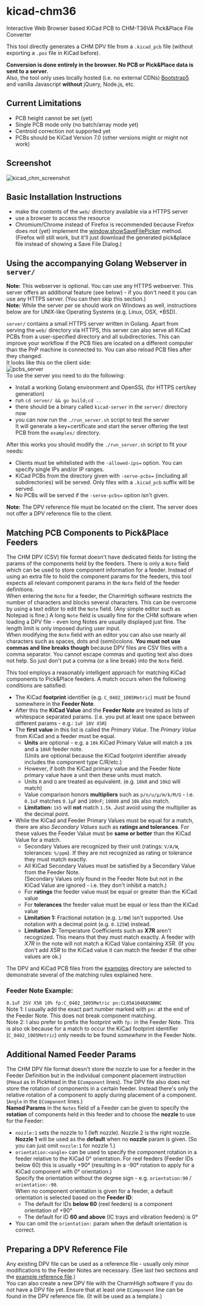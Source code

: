 # kicad-chm36
Interactive Web Browser based KiCad PCB to CHM-T36VA Pick&amp;Place File Converter  

This tool directly generates a CHM DPV file from a `.kicad_pcb` file (without exporting a `.pos` file in KiCad before).

**Conversion is done entirely in the browser. No PCB or Pick&amp;Place data is sent to a server.**  
Also, the tool only uses locally hosted (i.e. no external CDNs) [Bootstrap5](https://getbootstrap.com/) and vanilla Javascript **without** jQuery, Node.js, etc.

## Current Limitations
* PCB height cannot be set (yet)
* Single PCB mode only (no batch/array mode yet)
* Centroid correction not supported yet
* PCBs should be KiCad Version 7.0 (other versions might or might not work)

## Screenshot
![kicad_chm_screenshot](https://github.com/znuh/kicad-chm36/assets/198567/24559599-0d31-487c-ae23-d8bf4ccf174a)

## Basic Installation Instructions
* make the contents of the `web/` directory available via a HTTPS server
* use a browser to access the resource
* Chromium/Chrome instead of Firefox is recommended because Firefox does not (yet) implement the [window.showSaveFilePicker](https://developer.mozilla.org/en-US/docs/Web/API/Window/showSaveFilePicker#browser_compatibility) method. (Firefox will still work, but it'll just download the generated pick&amp;place file instead of showing a Save File Dialog.)

## Using the accompanying Golang Webserver in `server/`
**Note:** This webserver is optional. You can use any HTTPS webserver. This server offers an additional feature (see below) - if you don't need it you can use any HTTPS server. (You can then skip this section.)  
**Note:** While the server per se should work on Windows as well, instructions below are for UNIX-like Operating Systems (e.g. Linux, OSX, \*BSD).

`server/` contains a small HTTPS server written in Golang. Apart from serving the `web/` directory via HTTPS, this server can also serve all KiCad PCBs from a user-specified directory and all subdirectories. This can improve your workflow if the PCB files are located on a different computer than the PnP machine is connected to. You can also reload PCB files after they changed.  
It looks like this on the client side:  
![pcbs_server](https://github.com/znuh/kicad-chm36/assets/198567/dd1d0216-1b42-4eb6-a1cc-06b9c82a2649)  
To use the server you need to do the following:
* Install a working Golang environment and OpenSSL (for HTTPS cert/key generation)
* run `cd server/ && go build;cd ..`
* there should be a binary called `kicad-server` in the `server/` directory now
* you can now run the `./run_server.sh` script to test the server  
It will generate a key+certificate and start the server offering the test PCB from the `examples/` directory.

After this works you should modify the `./run_server.sh` script to fit your needs:
* Clients must be whitelisted with the `-allowed-ips=` option. You can specify single IPs and/or IP ranges.
* KiCad PCBs from the directory given with `-serve-pcbs=` (including all subdirectories) will be served. Only files with a `.kicad_pcb` suffix will be served.
* No PCBs will be served if the `-serve-pcbs=` option isn't given.

**Note:** The DPV reference file must be located on the client. The server does not offer a DPV reference file to the client.

## Matching PCB Components to Pick&amp;Place Feeders
The CHM DPV (CSV) file format doesn't have dedicated fields for listing the params of the components held by the feeders. There is only a `Note` field which can be used to store component information for a feeder. Instead of using an extra file to hold the component params for the feeders, this tool expects all relevant component params in the `Note` field of the feeder definitions.  
When entering the `Note` for a feeder, the CharmHigh software restricts the number of characters and blocks several characters. This can be overcome by using a text editor to edit the `Note` field. (Any simple editor such as Notepad is fine.) A long `Note` field is usually fine for the CHM software when loading a DPV file - even long Notes are usually displayed just fine. The length limit is only imposed during user input.  
When modifying the `Note` field with an editor you can also use nearly all characters such as spaces, dots and (semi)colons. **You must not use commas and line breaks though** because DPV files are CSV files with a comma separator. You cannot escape commas and quoting text also does not help. So just don't put a comma (or a line break) into the `Note` field.

This tool employs a reasonably intelligent approach for matching KiCad components to Pick&amp;Place feeders. A match occurs when the following conditions are satisfied:
* The KiCad **footprint** identifier (e.g. `C_0402_1005Metric`) must be found somewhere in the **Feeder Note**.
* After this the **KiCad Value** and the **Feeder Note** are treated as lists of whitespace separated params. (i.e. you put at least one space between different params - e.g.: `1uF 10V X5R`)
* The **first value** in this list is called the *Primary Value*. The *Primary Value* from KiCad and a feeder must be equal.  
  * **Units** are optional - e.g. a `10k` KiCad Primary Value will match a `10k` and a `10kR` feeder note.  
(Units are optional because the KiCad footprint identifier already includes the component type C/R/etc.)
  * However, if both the KiCad primary value and the Feeder Note primary value have a unit then these units must match.
  * Units `R` and `Ω` are treated as equivalent. (e.g. `10kR` and `10kΩ` will match)
  * Value comparison honors **multipliers** such as `p/n/u/µ/m/k/M/G` - i.e. `0.1uF` matches `0.1µF` and `100nF`; `10000` and `10k` also match.
  * **Limitation:** `1k5` will **not** match `1.5k`. Just avoid using the multiplier as the decimal point.
* While the KiCad and Feeder Primary Values must be equal for a match, there are also *Secondary Values* such as **ratings and tolerances**. For these values the Feeder Value must be **same or better** than the KiCad Value for a match.
  * Secondary Values are recognized by their unit (ratings: `V/A/W`, tolerances: `%/ppm`). If they are not recognized as rating or tolerance they must match exactly.
  * All KiCad Secondary Values must be satisfied by a Secondary Value from the Feeder Note.  
(Secondary Values only found in the Feeder Note but not in the KiCad Value are ignored - i.e. they don't inhibit a match.)
  * For **ratings** the feeder value must be equal or greater than the KiCad value
  * For **tolerances** the feeder value must be equal or less than the KiCad value
  * **Limitation 1:** Fractional notation (e.g. `1/8W`) isn't supported. Use notation with a decimal point (e.g. `0.125W`) instead.
  * **Limitation 2:** Temperature Coefficients such as **X7R** aren't recognized. This means that they must match exactly. A feeder with *X7R* in the note will not match a KiCad Value containing *X5R*. (If you don't add *X5R* to the KiCad value it can match the feeder if the other values are ok.)

The DPV and KiCad PCB files from the [examples](https://github.com/znuh/kicad-chm36/tree/main/examples) directory are selected to demonstrate several of the matching rules explained here.

### Feeder Note Example: ###
`0.1uF 25V X5R 10% fp:C_0402_1005Metric pn:CL05A104KA5NNNC`  
Note 1: I usually add the exact part number marked with `pn:` at the end of the Feeder Note. This does not break component matching.  
Note 2: I also prefer to prefix the footprint with `fp:` in the Feeder Note. This is also ok because for a match to occur the KiCad footprint identifier (`C_0402_1005Metric`) only needs to be found *somewhere* in the Feeder Note.

## Additional Named Feeder Params
The CHM DPV file format doesn't store the nozzle to use for a feeder in the Feeder Definition but in the individual component placement instruction (`PHead` as in PickHead in the `EComponent` lines). The DPV file also does not store the rotation of components in a certain feeder. Instead there's only the relative rotation of a component to apply during placement of a component. (`Angle` in the `EComponent` lines.)  
**Named Params** in the `Notes` field of a Feeder can be given to specify the **rotation** of components held in this feeder and to choose the **nozzle** to use for the Feeder:
* `nozzle:1` sets the nozzle to 1 (left nozzle). Nozzle 2 is the right nozzle. **Nozzle 1** will be used as the **default** when no **nozzle** param is given. (So you can just omit `nozzle:1` for nozzle 1.)
* `orientation:<angle>` can be used to specify the component rotation in a feeder relative to the KiCad 0° orientation. For reel feeders (Feeder IDs below 60) this is usually +90° (resulting in a -90° rotation to apply for a KiCad component with 0° orientation.)  
Specify the orientation without the degree sign - e.g. `orientation:90` / `orientation:-90`.  
When no component orientation is given for a feeder, a default orientation is selected based on the **Feeder ID**:
  * The default for IDs **below 60** (reel feeders) is a component orientation of +90°
  * The default for ID **60 and above** (IC trays and vibration feeders) is 0°  
* You can omit the `orientation:` param when the default orientation is correct.

## Preparing a DPV Reference File
Any existing DPV file can be used as a reference file - usually only minor modifications to the Feeder Notes are necessary. (See last two sections and the [example reference file](https://github.com/znuh/kicad-chm36/blob/main/examples/reference_example.dpv).)  
You can also create a new DPV file with the CharmHigh software if you do not have a DPV file yet.
Ensure that at least one `EComponent` line can be found in the DPV reference file. (It will be used as a template.)
